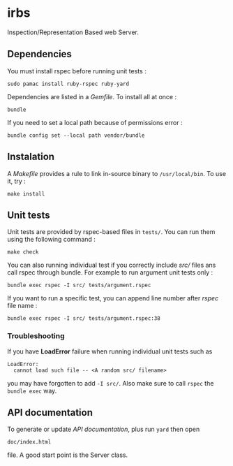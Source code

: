 # irbs

Inspection/Representation Based web Server.

## Dependencies

You must install rspec before running unit tests :

	sudo pamac install ruby-rspec ruby-yard

Dependencies are listed in a *Gemfile*. To install all at once :

	bundle

If you need to set a local path because of permissions error :

	bundle config set --local path vendor/bundle

## Instalation

A *Makefile* provides a rule to link in-source binary to `/usr/local/bin`. To
use it, try :

	make install

## Unit tests

Unit tests are provided by rspec-based files in `tests/`. You can run them
using the following command :

	make check

You can also running individual test if you correctly include *src/* files
ans call rspec through bundle. For example to run argument unit tests only :

	bundle exec rspec -I src/ tests/argument.rspec

If you want to run a specific test, you can append line number after *rspec*
file name :
	
	bundle exec rspec -I src/ tests/argument.rspec:38 	

### Troubleshooting

If you have **LoadError** failure when running individual unit tests such as

	LoadError:
      cannot load such file -- <A random src/ filename>

you may have forgotten to add `-I src/`. Also make sure to call `rspec`
the `bundle exec` way.

## API documentation

To generate or update *API documentation*, plus run `yard` then open

	doc/index.html 
	
file. A good start point is the Server class.
